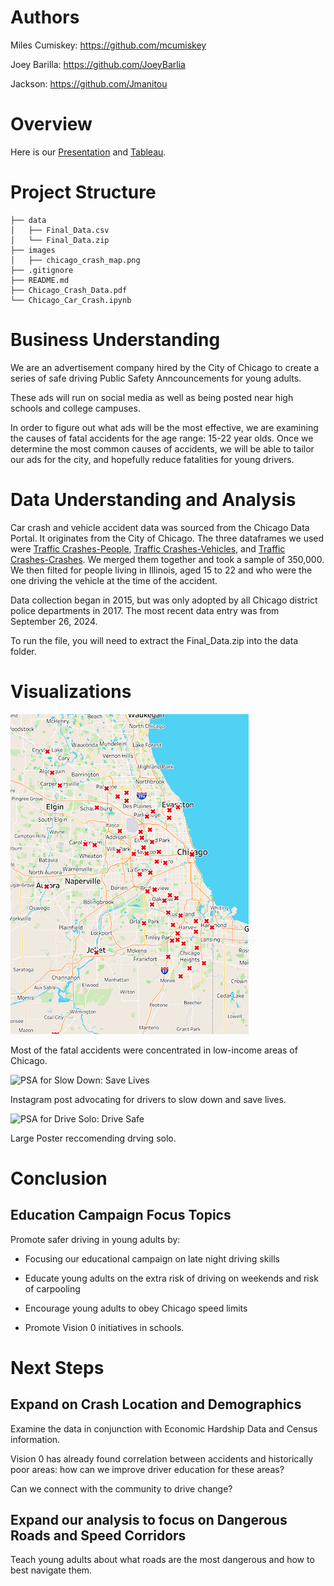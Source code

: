
# Authors
Miles Cumiskey: https://github.com/mcumiskey

Joey Barilla: https://github.com/JoeyBarlia

Jackson: https://github.com/Jmanitou


# Overview
Here is our [Presentation](https://docs.google.com/presentation/d/1VDMkqF6xq5KMh7ojYRjgBoGUTAGVerL8MZRKFcDBNkE/edit?usp=sharing) and [Tableau](https://public.tableau.com/app/profile/miles.cumiskey/viz/Chicago_Car_Crashes/Map_Dash#1).

# Project Structure 
```
├── data
│   ├── Final_Data.csv
│   └── Final_Data.zip
├── images
│   ├── chicago_crash_map.png
├── .gitignore
├── README.md
├── Chicago_Crash_Data.pdf
└── Chicago_Car_Crash.ipynb
```
# Business Understanding
We are an advertisement company hired by the City of Chicago to create a series of safe driving Public Safety Anncouncements for young adults.

These ads will run on social media as well as being posted near high schools and college campuses.

In order to figure out what ads will be the most effective, we are examining the causes of fatal accidents for the age range: 15-22 year olds. Once we determine the most common causes of accidents, we will be able to tailor our ads for the city, and hopefully reduce fatalities for young drivers.

# Data Understanding and Analysis
Car crash and vehicle accident data was sourced from the Chicago Data Portal. It originates from the City of Chicago. The three dataframes we used were [Traffic Crashes-People](https://data.cityofchicago.org/Transportation/Traffic-Crashes-People/u6pd-qa9d/about_data),  [Traffic Crashes-Vehicles](https://data.cityofchicago.org/Transportation/Traffic-Crashes-Vehicles/68nd-jvt3/about_data), and [Traffic Crashes-Crashes](https://data.cityofchicago.org/Transportation/Traffic-Crashes-Crashes/85ca-t3if/about_data). We merged them together and took a sample of 350,000. We then filted for people living in Illinois, aged 15 to 22 and who were the one driving the vehicle at the time of the accident.

Data collection began in 2015, but was only adopted by all Chicago district police departments in 2017. The most recent data entry was from September 26, 2024.

To run the file, you will need to extract the Final_Data.zip into the data folder.
# Visualizations
![locations of fatal crashes: most are in low-income areas](images/chicago_crash_map.png)

Most of the fatal accidents were concentrated in low-income areas of Chicago. 

<img width="393" alt="PSA for Slow Down: Save Lives" src="https://github.com/user-attachments/assets/2d40576c-44d2-4704-bd95-d00571be2aa3">

Instagram post advocating for drivers to slow down and save lives.

<img width="945" alt="PSA for Drive Solo: Drive Safe" src="https://github.com/user-attachments/assets/b36ab496-bc94-469b-b1c9-603dd4c9f5a7">

Large Poster reccomending drving solo. 

# Conclusion

## Education Campaign Focus Topics
Promote safer driving in young adults by: 

- Focusing our educational campaign on late night driving skills

- Educate young adults on the extra risk of driving on weekends and risk of carpooling

- Encourage young adults to obey Chicago speed limits

- Promote Vision 0 initiatives in schools. 

# Next Steps 

## Expand on Crash Location and Demographics

Examine the data in conjunction with Economic Hardship Data and Census information.

Vision 0 has already found correlation between accidents and historically poor areas: how can we improve driver education for these areas? 

Can we connect with the community to drive change?

## Expand our analysis to focus on Dangerous Roads and Speed Corridors

Teach young adults about what roads are the most dangerous and how to best navigate them. 
